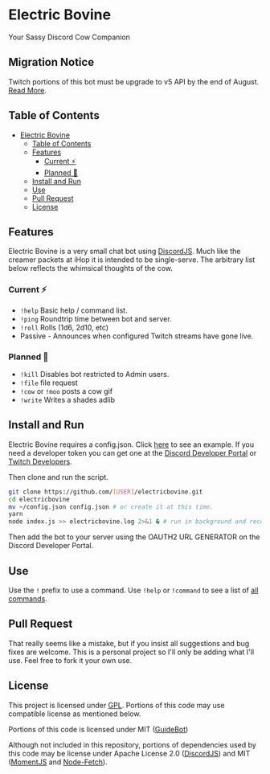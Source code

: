 # Electric Bovine

Your Sassy Discord Cow Companion

## Migration Notice

Twitch portions of this bot must be upgrade to v5 API by the end of August. [Read More](https://dev.twitch.tv/docs/v5/guides/migration/).

## Table of Contents

* [Electric Bovine](#electric-bovine)
  * [Table of Contents](#table-of-contents)
  * [Features](#features)
    * [Current ⚡](#current-)
    * [Planned 🔌](#planned-)
  * [Install and Run](#install-and-run)
  * [Use](#use)
  * [Pull Request](#pull-request)
  * [License](#license)

## Features

Electric Bovine is a very small chat bot using [DiscordJS](https://github.com/discordjs/discord.js). Much like the creamer packets at iHop it is intended to be single-serve. The arbitrary list below reflects the whimsical thoughts of the cow.

### Current ⚡

* `!help` Basic help / command list.
* `!ping` Roundtrip time between bot and server.
* `!roll` Rolls (1d6, 2d10, etc)
* Passive - Announces when configured Twitch streams have gone live.

### Planned 🔌

* `!kill` Disables bot restricted to Admin users.
* `!file` file request
* `!cow` or `!moo` posts a cow gif
* `!write` Writes a shades adlib

## Install and Run

Electric Bovine requires a config.json. Click [here](config.json.example) to see an example. If you need a developer token you can get one at the [Discord Developer Portal](https://discordapp.com/developers/applications) or [Twitch Developers](https://dev.twitch.tv/).

Then clone and run the script.

```bash
git clone https://github.com/[USER]/electricbovine.git
cd electricbovine
mv ~/config.json config.json # or create it at this time.
yarn
node index.js >> electricbovine.log 2>&1 & # run in background and records to .log, assuming node is in $PATH.
```

Then add the bot to your server using the OAUTH2 URL GENERATOR on the Discord Developer Portal.

## Use

Use the `!` prefix to use a command. Use `!help` or `!command` to see a list of [all commands](#current).

## Pull Request

That really seems like a mistake, but if you insist all suggestions and bug fixes are welcome. This is a personal project so I'll only be adding what I'll use. Feel free to fork it your own use.

## License

This project is licensed under [GPL](LICENSE). Portions of this code may use compatible license as mentioned below.

Portions of this code is licensed under MIT ([GuideBot](https://github.com/AnIdiotsGuide/guidebot/blob/master/LICENSE))

Although not included in this repository, portions of dependencies used by this code may be license under Apache License 2.0 ([DiscordJS](https://github.com/discordjs/discord.js/blob/master/LICENSE)) and MIT ([MomentJS](https://github.com/moment/moment/blob/develop/LICENSE) and [Node-Fetch](https://github.com/bitinn/node-fetch/blob/master/LICENSE.md)).
